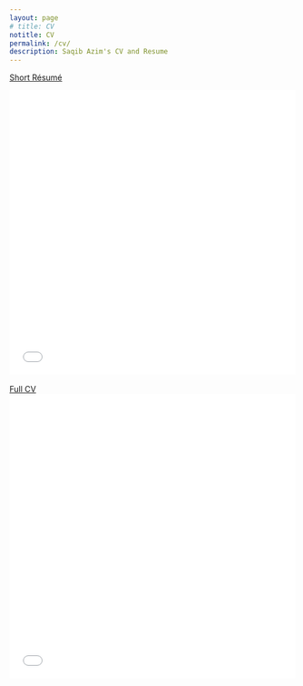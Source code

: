 ```yaml
---
layout: page
# title: CV
notitle: CV
permalink: /cv/
description: Saqib Azim's CV and Resume
---
```


<a href="{{site.url}}/assets/CV/Saqib_Azim_resume.pdf"><heading>Short Résumé</heading></a>
<div>
<embed src="{{ site.url }}/assets/CV/Saqib_Azim_resume.pdf#toolbar=0&navpanes=0" type="application/pdf" width="100%" height="500px" />
</div>
<br>
<span class="brHeight"></span>
<a href="{{site.url}}/assets/CV/Saqib_Azim_fullCV.pdf"><heading>Full CV</heading></a>
<div>
<embed src="{{ site.url }}/assets/CV/Saqib_Azim_fullCV.pdf#toolbar=0&navpanes=0" type="application/pdf" width="100%" height="500px" />
</div>